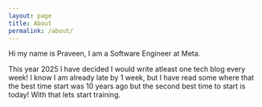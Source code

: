 ```yaml
---
layout: page
title: About
permalink: /about/
---
```


Hi my name is Praveen, I am a Software Engineer at Meta.

This year 2025 I have decided I would write atleast one tech blog every week! I know I am already late by 1 week, but I have read some where that the best time start was 10 years ago but the second best time to start is today! With that lets start training.
